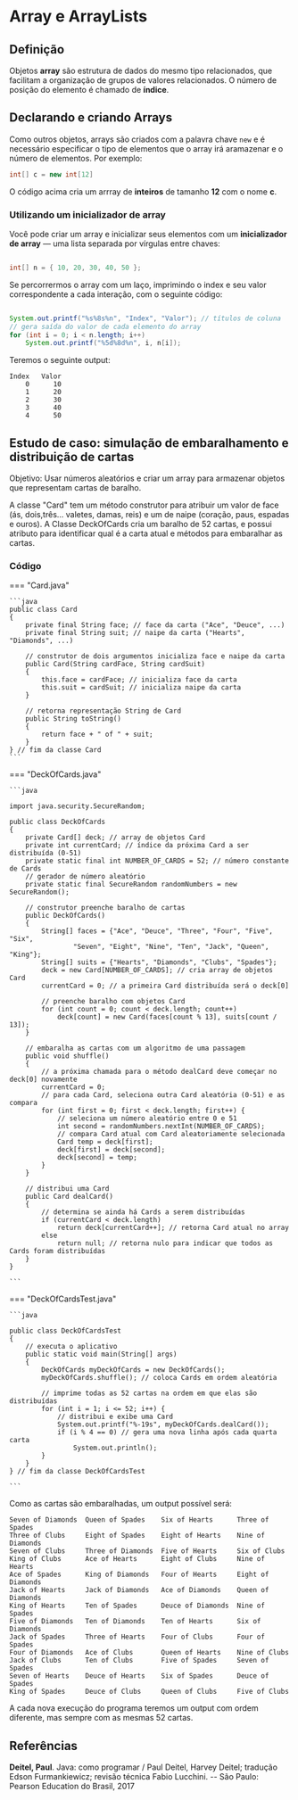 # Array e ArrayLists

## Definição

Objetos **array** são estrutura de dados do mesmo tipo relacionados, que facilitam a organização de grupos de valores relacionados. O número de posição do elemento é chamado de **índice**.


## Declarando e criando Arrays

Como outros objetos, arrays são criados com a palavra chave `new` e é necessário especificar o tipo de elementos que o array irá aramazenar e o número de elementos. Por exemplo:

```java
int[] c = new int[12]
```

O código acima cria um arrray de **inteiros** de tamanho **12** com o nome **c**.

### Utilizando um inicializador de array

Você pode criar um array e inicializar seus elementos com um **inicializador de array** — uma lista separada por vírgulas entre chaves:

```java

int[] n = { 10, 20, 30, 40, 50 };

```

Se percorrermos o array com um laço, imprimindo o index e seu valor correspondente a cada interação, com o seguinte código:

```java

System.out.printf("%s%8s%n", "Index", "Valor"); // títulos de coluna
// gera saída do valor de cada elemento do array
for (int i = 0; i < n.length; i++)
    System.out.printf("%5d%8d%n", i, n[i]);

```

Teremos o seguinte output:
```
Index   Valor
    0      10
    1      20
    2      30
    3      40
    4      50
```


## Estudo de caso: simulação de embaralhamento e distribuição de cartas

Objetivo: Usar números aleatórios e criar um array para armazenar objetos que representam cartas de baralho.

A classe "Card" tem um método construtor para atribuir um valor de face (ás, dois,três... valetes, damas, reis) e um de naipe (coração, paus, espadas e ouros).
A Classe DeckOfCards cria um baralho de 52 cartas, e possui atributo para identificar qual é a carta atual e métodos para embaralhar as cartas.


### Código

=== "Card.java"

    ```java
    public class Card
    {
        private final String face; // face da carta ("Ace", "Deuce", ...)
        private final String suit; // naipe da carta ("Hearts", "Diamonds", ...)

        // construtor de dois argumentos inicializa face e naipe da carta
        public Card(String cardFace, String cardSuit)
        {
            this.face = cardFace; // inicializa face da carta
            this.suit = cardSuit; // inicializa naipe da carta
        }

        // retorna representação String de Card
        public String toString()
        {
            return face + " of " + suit;
        }
    } // fim da classe Card
    ```

=== "DeckOfCards.java"

    ```java
    
    import java.security.SecureRandom;
    
    public class DeckOfCards
    {
        private Card[] deck; // array de objetos Card
        private int currentCard; // índice da próxima Card a ser distribuída (0-51)
        private static final int NUMBER_OF_CARDS = 52; // número constante de Cards
        // gerador de número aleatório
        private static final SecureRandom randomNumbers = new SecureRandom();
    
        // construtor preenche baralho de cartas
        public DeckOfCards()
        {
            String[] faces = {"Ace", "Deuce", "Three", "Four", "Five", "Six",
                    "Seven", "Eight", "Nine", "Ten", "Jack", "Queen", "King"};
            String[] suits = {"Hearts", "Diamonds", "Clubs", "Spades"};
            deck = new Card[NUMBER_OF_CARDS]; // cria array de objetos Card
            currentCard = 0; // a primeira Card distribuída será o deck[0]
    
            // preenche baralho com objetos Card
            for (int count = 0; count < deck.length; count++)
                deck[count] = new Card(faces[count % 13], suits[count / 13]);
        }
    
        // embaralha as cartas com um algoritmo de uma passagem
        public void shuffle()
        {
            // a próxima chamada para o método dealCard deve começar no deck[0] novamente
            currentCard = 0;
            // para cada Card, seleciona outra Card aleatória (0-51) e as compara
            for (int first = 0; first < deck.length; first++) {
                // seleciona um número aleatório entre 0 e 51
                int second = randomNumbers.nextInt(NUMBER_OF_CARDS);
                // compara Card atual com Card aleatoriamente selecionada
                Card temp = deck[first];
                deck[first] = deck[second];
                deck[second] = temp;
            }
        }
    
        // distribui uma Card
        public Card dealCard()
        {
            // determina se ainda há Cards a serem distribuídas
            if (currentCard < deck.length)
                return deck[currentCard++]; // retorna Card atual no array
            else
                return null; // retorna nulo para indicar que todos as Cards foram distribuídas
        }
    }

    ```

=== "DeckOfCardsTest.java"

    ```java
    
    public class DeckOfCardsTest
    {
        // executa o aplicativo
        public static void main(String[] args)
        {
            DeckOfCards myDeckOfCards = new DeckOfCards();
            myDeckOfCards.shuffle(); // coloca Cards em ordem aleatória

            // imprime todas as 52 cartas na ordem em que elas são distribuídas
            for (int i = 1; i <= 52; i++) {
                // distribui e exibe uma Card
                System.out.printf("%-19s", myDeckOfCards.dealCard());
                if (i % 4 == 0) // gera uma nova linha após cada quarta carta
                    System.out.println();
            }
        }
    } // fim da classe DeckOfCardsTest
    
    ```

Como as cartas são embaralhadas, um output possível será: 

```
Seven of Diamonds  Queen of Spades    Six of Hearts      Three of Spades    
Three of Clubs     Eight of Spades    Eight of Hearts    Nine of Diamonds   
Seven of Clubs     Three of Diamonds  Five of Hearts     Six of Clubs       
King of Clubs      Ace of Hearts      Eight of Clubs     Nine of Hearts     
Ace of Spades      King of Diamonds   Four of Hearts     Eight of Diamonds  
Jack of Hearts     Jack of Diamonds   Ace of Diamonds    Queen of Diamonds  
King of Hearts     Ten of Spades      Deuce of Diamonds  Nine of Spades     
Five of Diamonds   Ten of Diamonds    Ten of Hearts      Six of Diamonds    
Jack of Spades     Three of Hearts    Four of Clubs      Four of Spades     
Four of Diamonds   Ace of Clubs       Queen of Hearts    Nine of Clubs      
Jack of Clubs      Ten of Clubs       Five of Spades     Seven of Spades    
Seven of Hearts    Deuce of Hearts    Six of Spades      Deuce of Spades    
King of Spades     Deuce of Clubs     Queen of Clubs     Five of Clubs     
```


A cada nova execução do programa teremos um output com ordem diferente, mas sempre com as mesmas 52 cartas.

## Referências

**Deitel, Paul**. Java: como programar / Paul Deitel, Harvey Deitel; tradução Edson Furmankiewicz; revisão técnica Fabio Lucchini. -- São Paulo: Pearson Education do Brasil, 2017